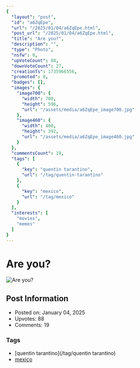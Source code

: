 ```yaml
---
{
  "layout": "post",
  "id": "a6ZqEpe",
  "url": "/2025/01/04/a6ZqEpe.html",
  "post_url": "/2025/01/04/a6ZqEpe.html",
  "title": "Are you?",
  "description": "",
  "type": "Photo",
  "nsfw": 0,
  "upVoteCount": 88,
  "downVoteCount": 27,
  "creationTs": 1735966556,
  "promoted": 0,
  "badges": [],
  "images": {
    "image700": {
      "width": 700,
      "height": 596,
      "url": "/assets/media/a6ZqEpe_image700.jpg"
    },
    "image460": {
      "width": 460,
      "height": 392,
      "url": "/assets/media/a6ZqEpe_image460.jpg"
    }
  },
  "commentsCount": 19,
  "tags": [
    {
      "key": "quentin tarantino",
      "url": "/tag/quentin-tarantino"
    },
    {
      "key": "mexico",
      "url": "/tag/mexico"
    }
  ],
  "interests": [
    "movies",
    "memes"
  ]
}
---
```


# Are you?

![Are you?](/assets/media/a6ZqEpe_image700.jpg)

## Post Information

- Posted on: January 04, 2025
- Upvotes: 88
- Comments: 19

### Tags

- [quentin tarantino](/tag/quentin tarantino)
- [mexico](/tag/mexico)
